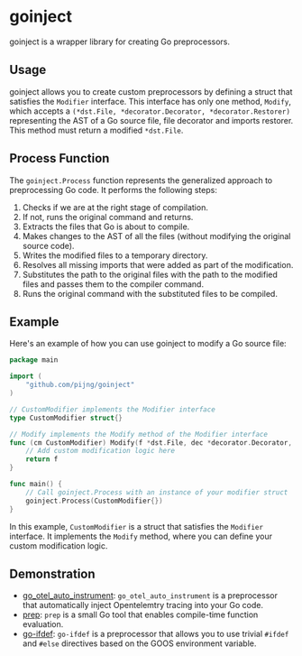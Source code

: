 # goinject

goinject is a wrapper library for creating Go preprocessors.

## Usage

goinject allows you to create custom preprocessors by defining a struct that satisfies the `Modifier` interface. This interface has only one method, `Modify`, which accepts a `(*dst.File, *decorator.Decorator, *decorator.Restorer)` representing the AST of a Go source file, file decorator and imports restorer. This method must return a modified `*dst.File`.

## Process Function

The `goinject.Process` function represents the generalized approach to preprocessing Go code. It performs the following steps:

1. Checks if we are at the right stage of compilation.
2. If not, runs the original command and returns.
3. Extracts the files that Go is about to compile.
4. Makes changes to the AST of all the files (without modifying the original source code).
5. Writes the modified files to a temporary directory.
6. Resolves all missing imports that were added as part of the modification.
7. Substitutes the path to the original files with the path to the modified files and passes them to the compiler command.
8. Runs the original command with the substituted files to be compiled.

## Example

Here's an example of how you can use goinject to modify a Go source file:

```go
package main

import (
	"github.com/pijng/goinject"
)

// CustomModifier implements the Modifier interface
type CustomModifier struct{}

// Modify implements the Modify method of the Modifier interface
func (cm CustomModifier) Modify(f *dst.File, dec *decorator.Decorator, res *decorator.Restorer) *dst.File {
	// Add custom modification logic here
	return f
}

func main() {
	// Call goinject.Process with an instance of your modifier struct
	goinject.Process(CustomModifier{})
}
```

In this example, `CustomModifier` is a struct that satisfies the `Modifier` interface. It implements the `Modify` method, where you can define your custom modification logic.

## Demonstration

- [go_otel_auto_instrument](https://github.com/pijng/go_otel_auto_instrument): `go_otel_auto_instrument` is a preprocessor that automatically inject Opentelemtry tracing into your Go code.
- [prep](https://github.com/pijng/prep): `prep` is a small Go tool that enables compile-time function evaluation.
- [go-ifdef](https://github.com/pijng/go-ifdef): `go-ifdef` is a preprocessor that allows you to use trivial `#ifdef` and `#else` directives based on the GOOS environment variable.

